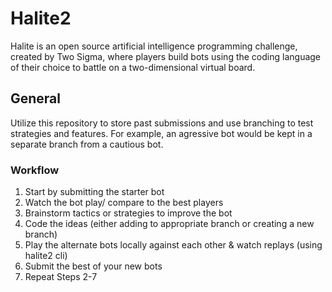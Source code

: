 # Halite2

Halite is an open source artificial intelligence programming challenge, created by Two Sigma, where players build bots using the coding language of their choice to battle on a two-dimensional virtual board.


## General

Utilize this repository to store past submissions and use branching to test strategies and features. For example, an agressive bot would be kept in a separate branch from a cautious bot.

### Workflow

1. Start by submitting the starter bot
2. Watch the bot play/ compare to the best players
3. Brainstorm tactics or strategies to improve the bot
4. Code the ideas (either adding to appropriate branch or creating a new branch)
5. Play the alternate bots locally against each other & watch replays (using halite2 cli)
6. Submit the best of your new bots
7. Repeat Steps 2-7
